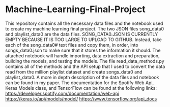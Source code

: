 # Machine-Learning-Final-Project

This repository contains all the necessary data files and the notebook used to create my machine learning final project. The two JSON files song_data0 and playlist_data0 are the data files. SONG_DATA0.JSON IS CURRENTLY EMPTY BECAUSE IT IS TOO LARGE TO UPLOAD TO GITHUB. Instead, take each of the song_data0# text files and copy them, in order, into songs_data0.json to make sure that it stores the information it should. The attached notebook will handle importing, data extraction and preparation, building the models, and testing the models. The file read_data_methods.py contains all of the methods and the API setup that I used to convert the data read from the million playlist dataset and create songs_data0 and playlist_data0. A more in depth description of the data files and notebook can be found in my paper. The documentation for the Spotify Web Api, Keras Models class, and TensorFlow can be found at the following links: https://developer.spotify.com/documentation/web-api
https://keras.io/api/models/model/
https://www.tensorflow.org/api_docs 
